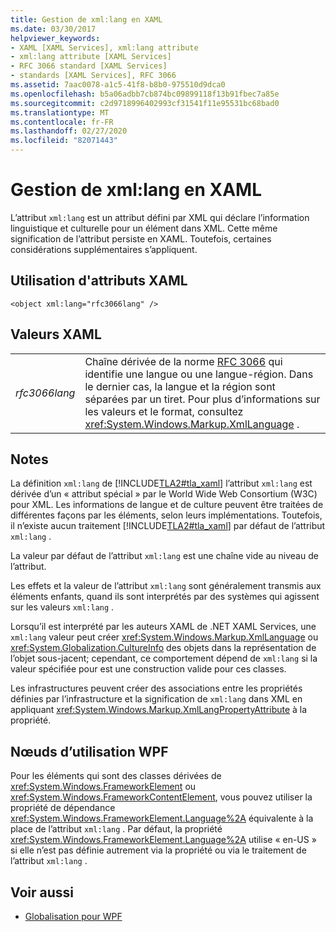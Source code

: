 ```yaml
---
title: Gestion de xml:lang en XAML
ms.date: 03/30/2017
helpviewer_keywords:
- XAML [XAML Services], xml:lang attribute
- xml:lang attribute [XAML Services]
- RFC 3066 standard [XAML Services]
- standards [XAML Services], RFC 3066
ms.assetid: 7aac0078-a1c5-41f8-b8b0-975510d9dca0
ms.openlocfilehash: b5a06adbb7cb874bc09899118f13b91fbec7a85e
ms.sourcegitcommit: c2d9718996402993cf31541f11e95531bc68bad0
ms.translationtype: MT
ms.contentlocale: fr-FR
ms.lasthandoff: 02/27/2020
ms.locfileid: "82071443"
---
```

# <a name="xmllang-handling-in-xaml"></a>Gestion de xml:lang en XAML

L’attribut `xml:lang` est un attribut défini par XML qui déclare l’information linguistique et culturelle pour un élément dans XML. Cette même signification de l’attribut persiste en XAML. Toutefois, certaines considérations supplémentaires s’appliquent.

## <a name="xaml-attribute-usage"></a>Utilisation d'attributs XAML

```xaml
<object xml:lang="rfc3066lang" />
```

## <a name="xaml-values"></a>Valeurs XAML

|||
|-|-|
|*rfc3066lang*|Chaîne dérivée de la norme [RFC 3066](https://www.ietf.org/rfc/rfc3066.txt) qui identifie une langue ou une langue-région. Dans le dernier cas, la langue et la région sont séparées par un tiret. Pour plus d’informations sur les valeurs et le format, consultez <xref:System.Windows.Markup.XmlLanguage> .|

## <a name="remarks"></a>Notes

La définition `xml:lang` de [!INCLUDE[TLA2#tla_xaml](../../../includes/tla2sharptla-xaml-md.md)] l’attribut `xml:lang` est dérivée d’un « attribut spécial » par le World Wide Web Consortium (W3C) pour XML. Les informations de langue et de culture peuvent être traitées de différentes façons par les éléments, selon leurs implémentations. Toutefois, il n’existe aucun traitement [!INCLUDE[TLA2#tla_xaml](../../../includes/tla2sharptla-xaml-md.md)] par défaut de l’attribut `xml:lang` .

La valeur par défaut de l’attribut `xml:lang` est une chaîne vide au niveau de l’attribut.

Les effets et la valeur de l’attribut `xml:lang` sont généralement transmis aux éléments enfants, quand ils sont interprétés par des systèmes qui agissent sur les valeurs `xml:lang` .

Lorsqu’il est interprété par les auteurs XAML de .NET XAML Services, une `xml:lang` valeur peut créer <xref:System.Windows.Markup.XmlLanguage> ou <xref:System.Globalization.CultureInfo> des objets dans la représentation de l’objet sous-jacent; cependant, ce comportement dépend de `xml:lang` si la valeur spécifiée pour est une construction valide pour ces classes.

Les infrastructures peuvent créer des associations entre les propriétés définies par l’infrastructure et la signification de `xml:lang` dans XML en appliquant <xref:System.Windows.Markup.XmlLangPropertyAttribute> à la propriété.

## <a name="wpf-usage-nodes"></a>Nœuds d’utilisation WPF

Pour les éléments qui sont des classes dérivées de <xref:System.Windows.FrameworkElement> ou <xref:System.Windows.FrameworkContentElement>, vous pouvez utiliser la propriété de dépendance <xref:System.Windows.FrameworkElement.Language%2A> équivalente à la place de l’attribut `xml:lang` . Par défaut, la propriété <xref:System.Windows.FrameworkElement.Language%2A> utilise « en-US » si elle n’est pas définie autrement via la propriété ou via le traitement de l’attribut `xml:lang` .

## <a name="see-also"></a>Voir aussi

- [Globalisation pour WPF](../../framework/wpf/advanced/globalization-for-wpf.md)
